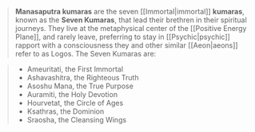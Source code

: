 > **Manasaputra kumaras** are the seven [[Immortal|immortal]] **kumaras**, known as the **Seven Kumaras**, that lead their brethren in their spiritual journeys. They live at the metaphysical center of the [[Positive Energy Plane]], and rarely leave, preferring to stay in [[Psychic|psychic]] rapport with a consciousness they and other similar [[Aeon|aeons]] refer to as Logos.
> The Seven Kumaras are:

> - Ameuritati, the First Immortal
> - Ashavashitra, the Righteous Truth
> - Asoshu Mana, the True Purpose
> - Auramiti, the Holy Devotion
> - Hourvetat, the Circle of Ages
> - Ksathras, the Dominion
> - Sraosha, the Cleansing Wings







